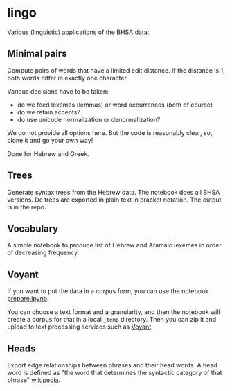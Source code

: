 # lingo
Various (linguistic) applications of the BHSA data:

## Minimal pairs
Compute pairs of words that have a limited edit distance.
If the distance is 1, both words differ in exactly one character.

Various decisions have to be taken:

* do we feed lexemes (lemmas) or word occurrences (both of course)
* do we retain accents?
* do use unicode normalization or denormalization?

We do not provide all options here.
But the code is reasonably clear, so, clone it and go your own way!

Done for Hebrew and Greek.

## Trees
Generate syntax trees from the Hebrew data.
The notebook does all BHSA versions.
De trees are exported in plain text in bracket notation.
The output is in the repo.

## Vocabulary
A simple notebook to produce list of Hebrew and Aramaic lexemes
in order of decreasing frequency.

## Voyant
If you want to put the data in a corpus form, you can use the notebook
[prepare.ipynb](https://github.com/ETCBC/lingo/blob/master/voyant/prepare.ipynb).

You can choose a text format and a granularity, and then the notebook will
create a corpus for that in a local `_temp` directory.
Then you can zip it and upload to text processing services such as
[Voyant](http://voyant-tools.org).

## Heads
Export edge relationships between phrases and their head words. A head word is defined as "the word that determines the syntactic category of that phrase" [wikipedia](https://en.wikipedia.org/wiki/Head_(linguistics)).
